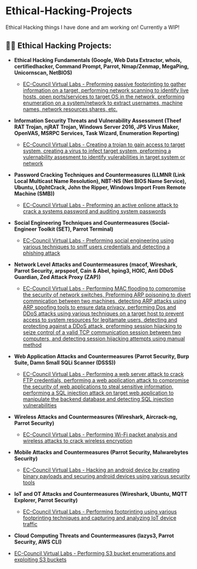 # Ethical-Hacking-Projects
Ethical Hacking things I have done and am working on! Currently a WIP!

<h2>👨‍💻 Ethical Hacking Projects:</h2>

- <b>Ethical Hacking Fundamentals (Google, Web Data Extractor, whois, certifiedhacker, Command Prompt, Parrot, Nmap/Zenmap, MegaPing, Unicornscan, NetBIOS)</b>

  - [EC-Council Virtual Labs - Preforming passive footprinting to gather information on a target, performing network scanning to identify live hosts, open ports/services to target OS in the network, preforming enumeration on a system/network to extract usernames, machine names, network resources,shares, etc.](https://github.com/AdamWhiston/Links-currently-being-updated-/tree/main)

- <b>Information Security Threats and Vulnerability Assessment (Theef RAT Trojan, njRAT Trojan, Windows Server 2016, JPS Virus Maker, OpenVAS, MSRPC Services, Task Wizard, Enumeration Reporting)</b>

  - [EC-Council Virtual Labs - Creating a trojan to gain access to target system, creating a virus to infect target system, preforming a vulernability assesment to identify vulerabilities in target system or network](https://github.com/AdamWhiston/Links-currently-being-updated-/tree/main)

- <b>Password Cracking Techniques and Countermeasures (LLMNR (Link Local Multicast Name Resolution), NBT-NS (Net BIOS Name Service), Ubuntu, L0phtCrack, John the Ripper, Windows Import From Remote Machine (SMB))</b>

  - [EC-Council Virtual Labs - Preforming an active onlione attack to crack a systems password and auditing system passwords](https://github.com/AdamWhiston/Links-currently-being-updated-/tree/main)

- <b>Social Engineering Techniques and Countermeasures (Social-Engineer Toolkit (SET), Parrot Terminal)</b>

  - [EC-Council Virtual Labs - Preforming social engineering using various techniques to sniff users credentials and detecting a phishing attack](https://github.com/AdamWhiston/Links-currently-being-updated-/tree/main)

- <b>Network Level Attacks and Countermeasures (macof, Wireshark, Parrot Security, arpspoof, Cain & Abel, hping3, HOIC, Anti DDoS Guardian, Zed Attack Proxy (ZAP))</b>

  - [EC-Council Virtual Labs - Performing MAC flooding to compromise the security of network switches, Preforming ARP poisoning to divert commnication between two machines, detecting ARP attacks using ARP spoofing tools to ensure data privacy, performing Dos and DDoS attacks using various techniques on a target host to prevent access to system resources for legitamate users, detecting and protecting against a DDoS attack, preforming session hijacking to seize control of a valid TCP communication session between two computers, and detecting session hijacking attempts using manual method](https://github.com/AdamWhiston/Links-currently-being-updated-/tree/main)

- <b>Web Application Attacks and Countermeasures (Parrot Security, Burp Suite, Damn Small SQLi Scanner (DSSS))</b>

  - [EC-Council Virtual Labs - Performing a web server attack to crack FTP credentials, performing a web application attack to compromise the security of web applications to steal sensitive information, performing a SQL injection attack on target web application to manipulate the backend database and detecting SQL injection vulnerabilities](https://github.com/AdamWhiston/Links-currently-being-updated-/tree/main)
​
- <b>Wireless Attacks and Countermeasures (Wireshark, Aircrack-ng, Parrot Security)</b>

  - [EC-Council Virtual Labs - Performing Wi-Fi packet analysis and wireless attacks to crack wireless encryption](https://github.com/AdamWhiston/Links-currently-being-updated-/tree/main)

- <b>Mobile Attacks and Countermeasures (Parrot Security, Malwarebytes Security)</b>

  - [EC-Council Virtual Labs - Hacking an android device by creating binary payloads and securing android devices using various security tools](https://github.com/AdamWhiston/Links-currently-being-updated-/tree/main)

- <b>IoT and OT Attacks and Countermeasures (Wireshark, Ubuntu, MQTT Explorer, Parrot Security)</b>

  - [EC-Council Virtual Labs - Performing footprinting using various footprinting techniques and capturing and analyzing IoT device traffic](https://github.com/AdamWhiston/Links-currently-being-updated-/tree/main)
 
 - <b>Cloud Computing Threats and Countermeasures (lazys3, Parrot Security, AWS CLI)</b>

  - [EC-Council Virtual Labs - Performing S3 bucket enumerations and exploiting S3 buckets](https://github.com/AdamWhiston/Links-currently-being-updated-/tree/main)
